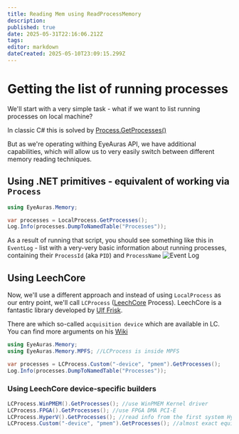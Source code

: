 ```yaml
---
title: Reading Mem using ReadProcessMemory
description: 
published: true
date: 2025-05-31T22:16:06.212Z
tags: 
editor: markdown
dateCreated: 2025-05-10T23:09:15.299Z
---
```


# Getting the list of running processes

We'll start with a very simple task - what if we want to list running processes on local machine?

In classic C# this is solved by [Process.GetProcesses()](https://learn.microsoft.com/en-us/dotnet/api/system.diagnostics.process.getprocesses?view=net-8.0)

But as we're operating withing EyeAuras API, we have additional capabilities, which will allow
us to very easily switch between different memory reading techniques.

## Using .NET primitives - equivalent of working via `Process`
```csharp
using EyeAuras.Memory;

var processes = LocalProcess.GetProcesses();
Log.Info(processes.DumpToNamedTable("Processes"));
```
As a result of running that script, you should see something like this in `EventLog` - list with a very-very basic information about running processes, containing their `ProcessId` (aka `PID`) and `ProcessName`
![Event Log](https://s3.eyeauras.net/media/2025/05/NVIDIA_Overlay_1k4NSsZyzm.png)

## Using LeechCore
Now, we'll use a different approach and instead of using `LocalProcess` as our entry point, we'll call `LCProcess` ([LeechCore](https://github.com/ufrisk/LeechCore) Process). LeechCore is a fantastic library developed by [Ulf Frisk](https://github.com/ufrisk). 

There are which so-called `acquisition device` which are available in LC. You can find more arguments on his [Wiki](https://github.com/ufrisk/LeechCore/wiki)

```csharp
using EyeAuras.Memory;
using EyeAuras.Memory.MPFS; //LCProcess is inside MPFS

var processes = LCProcess.Custom("-device", "pmem").GetProcesses();
Log.Info(processes.DumpToNamedTable("Processes"));
```

### Using LeechCore device-specific builders

```csharp
LCProcess.WinPMEM().GetProcesses(); //use WinPMEM Kernel driver 
LCProcess.FPGA().GetProcesses(); //use FPGA DMA PCI-E 
LCProcess.HyperV().GetProcesses(); //read info from the first system Hyper-V VM 
LCProcess.Custom("-device", "pmem").GetProcesses(); //almost exact equivalent of using WinPMEM
```
